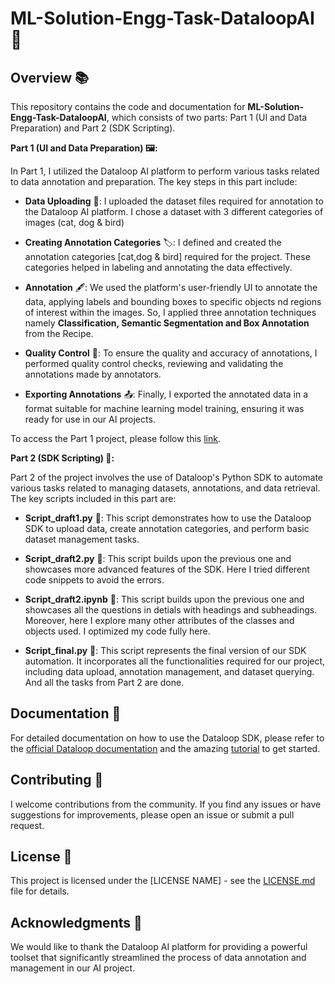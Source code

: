 # ML-Solution-Engg-Task-DataloopAI 🚀

## Overview 📚

This repository contains the code and documentation for **ML-Solution-Engg-Task-DataloopAI**, which consists of two parts: 
Part 1 (UI and Data Preparation) and Part 2 (SDK Scripting).

**Part 1 (UI and Data Preparation) 🖼️:**

In Part 1, I utilized the Dataloop AI platform to perform various tasks related to data annotation and preparation. The key steps in this part include:

- **Data Uploading** 📂: I uploaded the dataset files required for annotation to the Dataloop AI platform. I chose a dataset with 3 different categories of images (cat, dog & bird)

- **Creating Annotation Categories** 🏷️: I defined and created the annotation categories [cat,dog & bird] required for the project. These categories helped in labeling and annotating the data effectively.

- **Annotation** 🖋️: We used the platform's user-friendly UI to annotate the data, applying labels and bounding boxes to specific objects nd regions of interest within the images. So, I applied three annotation techniques namely **Classification, Semantic Segmentation and Box Annotation** from the Recipe.

- **Quality Control** 🧐: To ensure the quality and accuracy of annotations, I performed quality control checks, reviewing and validating the annotations made by annotators.

- **Exporting Annotations** 📤: Finally, I exported the annotated data in a format suitable for machine learning model training, ensuring it was ready for use in our AI projects. 

To access the Part 1 project, please follow this [link](https://console.dataloop.ai/projects/ff93c4d6-7449-4628-a237-60568cf8676d).

**Part 2 (SDK Scripting) 🐍:**

Part 2 of the project involves the use of Dataloop's Python SDK to automate various tasks related to managing datasets, annotations, and data retrieval. The key scripts included in this part are:

- **Script_draft1.py** 📜: This script demonstrates how to use the Dataloop SDK to upload data, create annotation categories, and perform basic dataset management tasks.

- **Script_draft2.py** 📜: This script builds upon the previous one and showcases more advanced features of the SDK. Here I tried different code snippets to avoid the errors.
  
- **Script_draft2.ipynb** 📜: This script builds upon the previous one and showcases all the questions in detials with headings and subheadings. Moreover, here I explore many other attributes of the classes and objects used. I optimized my code fully here.

- **Script_final.py** 📜: This script represents the final version of our SDK automation. It incorporates all the functionalities required for our project, including data upload, annotation management, and dataset querying. And all the tasks from Part 2 are done.


## Documentation 📖

For detailed documentation on how to use the Dataloop SDK, please refer to the [official Dataloop documentation](https://sdk-docs.dataloop.ai/en/latest/index.html) and the amazing [tutorial](https://sdk-docs.dataloop.ai/en/latest/tutorials.html) to get started.

## Contributing 🤝

I welcome contributions from the community. If you find any issues or have suggestions for improvements, please open an issue or submit a pull request.

## License 📜

This project is licensed under the [LICENSE NAME] - see the [LICENSE.md](LICENSE.md) file for details.

## Acknowledgments 👏

We would like to thank the Dataloop AI platform for providing a powerful toolset that significantly streamlined the process of data annotation and management in our AI project.
